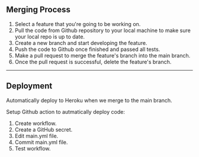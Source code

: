 ## Merging Process
1. Select a feature that you're going to be working on.
2. Pull the code from Github repository to your local machine to make sure your local repo is up to date.
3. Create a new branch and start developing the feature.
4. Push the code to Github once finished and passed all tests.
5. Make a pull request to merge the feature's branch into the main branch.
6. Once the pull request is successful, delete the feature's branch.
---
## Deployment
Automatically deploy to Heroku when we merge to the main branch.

Setup Github action to autmatically deploy code:
1. Create workflow.
3. Create a GitHub secret.
4. Edit main.yml file.
5. Commit main.yml file.
6. Test workflow.

